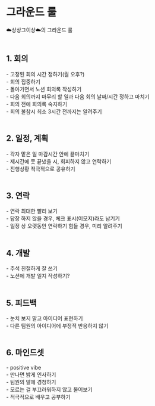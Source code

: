 # 그라운드 룰

☁️상상그이상☁️의 그라운드 룰
</br>
</br>

<h2>1. 회의</h2>
  - 고정된 회의 시간 정하기(월 오후?)</br>
  - 회의 집중하기</br>
  - 돌아가면서 노션 회의록 작성하기</br>
  - 다음 회의까지 마무리 할 일과 다음 회의 날짜/시간 정하고 마치기</br>
  - 회의 전에 회의록 숙지하기</br>
  - 회의 불참시 최소 3시간 전까지는 알려주기</br>
</br>

<h2>2. 일정, 계획</h2>
  - 각자 맡은 일 마감시간 안에 끝마치기</br>
  - 제시간에 못 끝냈을 시, 회피하지 않고 연락하기</br>
  - 진행상황 적극적으로 공유하기</br>
</br>

<h2>3. 연락</h2>
	- 연락 최대한 빨리 보기</br>
	- 답장 하지 않을 경우, 체크 표시(이모지)라도 남기기</br>
	- 일정 상 오랫동안 연락하기 힘들 경우, 미리 알려주기</br>
</br>

 <h2>4. 개발</h2>
 	- 주석 친절하게 잘 쓰기</br>
	- 노션에 개발 일지 작성하기?</br>
</br>

 <h2>5. 피드백</h2>
 	- 눈치 보지 말고 아이디어 표현하기</br>
	- 다른 팀원의 아이디어에 부정적 반응하지 않기</br>
</br>

 <h2>6. 마인드셋</h2>
 	- positive vibe</br>
	- 만나면 밝게 인사하기</br>
	- 팀원의 말에 경청하기</br>
	- 모르는 걸 부끄러워하지 않고 물어보기</br>
	- 적극적으로 배우고 공부하기</br>
